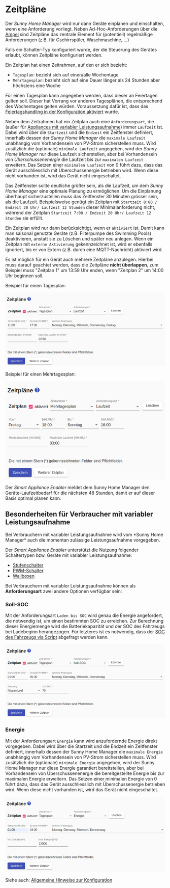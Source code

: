 # Zeitpläne
Der *Sunny Home Manager* wird nur dann Geräte einplanen und einschalten, wenn eine Anforderung vorliegt. Neben Ad-Hoc-Anforderungen über die [Ampel](Status_DE.md) sind Zeitpläne das zentrale Element für (potentiell) regelmäßige Anforderungen (z.B. für Gschirrspüler, Waschmaschine, ...)

Falls ein Schalter-Typ konfiguriert wurde, der die Steuerung des Gerätes erlaubt, können Zeitpläne konfiguriert werden.

Ein Zeitplan hat einen Zeitrahmen, auf den er sich bezieht:
- `Tagesplan`: bezieht sich auf einen/alle Wochentage
- `Mehrtagesplan`: bezieht sich auf eine Dauer länger als 24 Stunden aber höchstens eine Woche

Für einen Tagesplan kann angegeben werden, dass dieser an Feiertagen gelten soll.
Dieser hat Vorrang vor anderen Tagesplänen, die entsprechend des Wochentages gelten würden. Voraussetzung dafür ist, dass das [Feiertagshandling in der Konfiguration aktiviert](Settings_DE.md#user-content-holidays) wurde.

Neben dem Zeitrahmen hat ein Zeitplan auch eine `Anforderungsart`, die (außer für [Appliances mit variabler Leistungsaufnahme](#variableLeistungsaufnahme)) immer `Laufzeit` ist. Dabei wird über die `Startzeit` und die `Endzeit` ein Zeitfenster definiert, innerhalb dessen der *Sunny Home Manager* die `maximale Laufzeit` unabhängig vom Vorhandensein von PV-Strom sicherstellen muss. Wird zusätzlich die (optionale) `minimale Laufzeit` angegeben, wird der *Sunny Home Manager* nur diese Laufzeit sicherstellen, aber bei Vorhandensein von *Überschussenenergie* die Laufzeit bis zur `maximalen Laufzeit` erweitern. Das Setzen einer `minimalen Laufzeit` von 0 führt dazu, dass das Gerät ausschliesslich mit Überschussenergie betrieben wird. Wenn diese nicht vorhanden ist, wird das Gerät nicht eingeschaltet.

Das Zeitfenster sollte deutliche größer sein, als die Laufzeit, um dem *Sunny Home Manager* eine optimale Planung zu ermöglichen. Um die Einplanung überhaupt sicherzustellen muss das Zeitfenster 30 Minuten grösser sein, als die Laufzeit. Beispielsweise genügt ein Zeitplan mit `Startzeit 8:00 / Endzeit 20 Uhr/ Laufzeit 12 Stunden` dieser Minimalanforderung nicht, während der Zeitplan `Startzeit 7:00 / Endzeit 20 Uhr/ Laufzeit 12 Stunden` sie erfüllt.

Ein Zeitplan wird nur dann berücksichtigt, wenn er `aktiviert` ist. Damit kann man saisonal genutzte Geräte (z.B. Filterpumpe des Swimming Pools) deaktivieren, anstatt sie zu Löschen und später neu anlegen. Wenn ein Zeitplan mit `externe Aktivierung` gekennzeichnet ist, wird er ebenfalls ignoriert, bis er von Extern (z.B. durch eine MQTT-Nachricht) aktiviert wird. 

Es ist möglich für ein Gerät auch mehrere Zeitpläne anzulegen. Hierbei muss darauf geachtet werden, dass die Zeitpläne **nicht überlappen**, zum Beispiel muss "Zeitplan 1" um 13:59 Uhr enden, wenn "Zeitplan 2" um 14:00 Uhr beginnen soll.

Beispiel für einen Tagesplan:

![Schaltzeiten Tagesplan](../pics/fe/ScheduleDayRuntime_DE.png)

Beispiel für einen Mehrtagesplan:

![Schaltzeiten Mehrtagesplan](../pics/fe/ScheduleConsecutiveDaysRuntime_DE.png)

Der *Smart Appliance Enabler* meldet dem Sunny Home Manager den Geräte-Laufzeitbedarf für die nächsten 48 Stunden, damit er auf dieser Basis optimal planen kann.

## Besonderheiten für Verbraucher mit variabler Leistungsaufnahme
<a name="variableLeistungsaufnahme">
Bei Verbrauchern mit variabler Leistungsaufnahme wird vom *Sunny Home Manager* auch die momentan zulässige Leistungsaufnahme vorgegeben.

Der *Smart Appliance Enabler* unterstützt die Nutzung folgender Schaltertypen bzw. Geräte mit variabler Leistungsaufnahme:
* [Stufenschalter](LevelSwitch_DE.md)
* [PWM-Schalter](PwmSwitch_DE.md)
* [Wallboxen](EVCharger_DE.md)

Bei Verbrauchern mit variabler Leistungsaufnahme können als **Anforderungsart** zwei andere Optionen verfügbar sein:

### Soll-SOC
Mit der Anforderungsart `Laden bis SOC` wird genau die Energie angefordert, die notwendig ist, um einen bestimmten SOC zu erreichen. Zur Berechnung dieser Energiemenge wird die Batteriekapazität und der SOC des Fahrzeugs bei Ladebeginn herangezogen. Für letzteres ist es notwendig, dass der [SOC des Fahrzeugs via Script](soc/SOC_DE.md) abgefragt werden kann.

![Anforderungsart SOC](../pics/fe/ScheduleDaySoc_DE.png)

### Energie
Mit der Anforderungsart `Energie` kann wird anzufordernde Energie direkt vorgegeben. Dabei wird über die Startzeit und die Endzeit ein Zeitfenster definiert, innerhalb dessen der Sunny Home Manager die `maximale Energie` unabhängig vom Vorhandensein von PV-Strom sicherstellen muss. Wird zusätzlich die (optionale) `minimale Energie` angegeben, wird der Sunny Home Manager nur diese Energie garantiert bereitstellen, aber bei Vorhandensein von Überschussenenergie die bereitgestellte Energie bis zur maximalen Energie erweitern. Das Setzen einer minimalen Energie von 0 führt dazu, dass das Gerät ausschliesslich mit Überschussenergie betrieben wird. Wenn diese nicht vorhanden ist, wird das Gerät nicht eingeschaltet.

![Anforderungsart Energie](../pics/fe/ScheduleDayEnergy_DE.png)

Siehe auch: [Allgemeine Hinweise zur Konfiguration](Configuration_DE.md)
